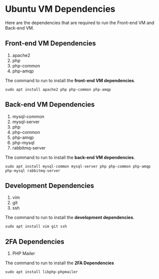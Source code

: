 # Ubuntu VM Dependencies
Here are the dependencies that are required to run the Front-end VM and Back-end VM.

## Front-end VM Dependencies
1. apache2
2. php
3. php-common
4. php-amqp

The command to run to install the **front-end VM dependencies**.
```
sudo apt install apache2 php php-common php-amqp
```
## Back-end VM Dependencies
1. mysql-common
2. mysql-server
3. php
4. php-common
5. php-amqp
6. php-mysql
7. rabbitmq-server

The command to run to install the **back-end VM dependencies**.
```
sudo apt install mysql-common mysql-server php php-common php-amqp php-mysql rabbitmq-server
```

## Development Dependencies
1. vim
2. git
3. ssh

The command to run to install the **development dependencies**.
```
sudo apt install vim git ssh
```

## 2FA Dependencies
1. PHP Mailer

The command to run to install the **2FA Dependencies**
```
sudo apt install libphp-phpmailer
```
